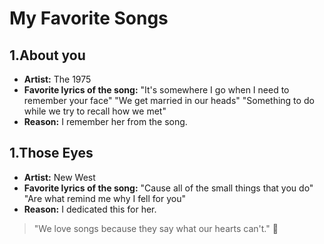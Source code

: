 # My Favorite Songs

## 1.About you
- **Artist:** The 1975
- **Favorite lyrics of the song:** "It's somewhere I go when I need to remember your face"
                                   "We get married in our heads"
                                   "Something to do while we try to recall how we met"
- **Reason:** I remember her from the song.

## 1.Those Eyes
- **Artist:** New West
- **Favorite lyrics of the song:** "Cause all of the small things that you do"
                                    "Are what remind me why I fell for you"
- **Reason:** I dedicated this for her.

> "We love songs because they say what our hearts can't." 🎵
